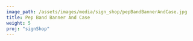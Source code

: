 ```yaml
---
image_path: /assets/images/media/sign_shop/pepBandBannerAndCase.jpg
title: Pep Band Banner And Case
weight: 5
proj: "signShop"
---
```


